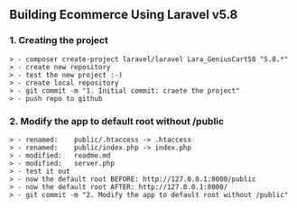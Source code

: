 ## Building Ecommerce Using Laravel v5.8

### 1. Creating the project

    > - composer create-project laravel/laravel Lara_GeniusCart58 "5.8.*"
    > - create new repository
    > - test the new project :-)
    > - create local repository
    > - git commit -m "1. Initial commit: craete the project"
    > - push repo to github

### 2. Modify the app to default root without /public

    > - renamed:    public/.htaccess -> .htaccess
    > - renamed:    public/index.php -> index.php
    > - modified:   readme.md
    > - modified:   server.php
    > - test it out
    > - now the default root BEFORE: http://127.0.0.1:8000/public
    > - now the default root AFTER: http://127.0.0.1:8000/
    > - git commit -m "2. Modify the app to default root without /public"
